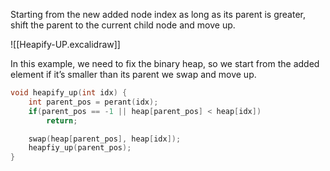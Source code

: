 Starting from the new added node index as long as its parent is greater, shift the parent to the current child node and move up.

![[Heapify-UP.excalidraw]]

In this example, we need to fix the binary heap, so we start from the added element if it’s smaller than its parent we swap and move up.

```cpp
void heapify_up(int idx) {
	int parent_pos = perant(idx);
	if(parent_pos == -1 || heap[parent_pos] < heap[idx])
		return;

	swap(heap[parent_pos], heap[idx]);
	heapfiy_up(parent_pos);
}
```
